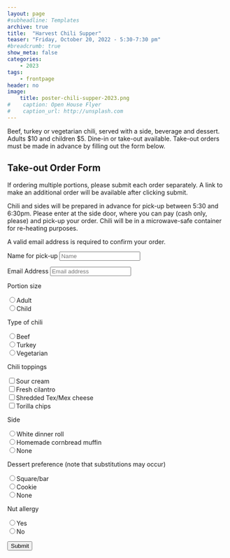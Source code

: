 ```yaml
---
layout: page
#subheadline: Templates
archive: true
title:  "Harvest Chili Supper"
teaser: "Friday, October 20, 2022 - 5:30-7:30 pm"
#breadcrumb: true
show_meta: false
categories:
    - 2023
tags:
    - frontpage
header: no
image:
    title: poster-chili-supper-2023.png
#    caption: Open House Flyer
#    caption_url: http://unsplash.com
---
```

Beef, turkey or vegetarian chili, served with a side, beverage and dessert.  Adults $10 and children $5.  Dine-in or take-out available.  Take-out orders must be made in advance by filling out the form below.

## Take-out Order Form

If ordering multiple portions, please submit each order separately. A link to make an additional order will be available after clicking submit.

Chili and sides will be prepared in advance for pick-up between 5:30 and 6:30pm. Please enter at the side door, where you can pay (cash only, please) and pick-up your order.  Chili will be in a microwave-safe container for re-heating purposes.

A valid email address is required to confirm your order.

<script type="text/javascript">var submitted=false;</script>
<iframe name="hidden_iframe" id="hidden_iframe" style="display:none;" 
onload="if(submitted) {window.location='/order-submitted/';}"></iframe>

<form action="https://docs.google.com/forms/u/0/d/e/1FAIpQLSew1k9-VQYz8-9DBmac4ECN9NfqCdO-993oUN5dHmljXLQpMQ/formResponse" method="post" target="hidden_iframe" onsubmit="submitted=true;">
<label>Name for pick-up</label>
<input type="text" placeholder="Name" name="entry.1654307600" required>

<label>Email Address</label>
<input type="email" placeholder="Email address" name="emailAddress" required>

<p>Portion size</p>
<input type="radio" id="adult" name="entry.587368323" value="Adult" required><label for="adult">Adult</label><br>
<input type="radio" id="child" name="entry.587368323" value="Child"><label for="child">Child</label><br>

<p>Type of chili</p>
<input type="radio" id="beef" name="entry.1530659665" value="Beef" required><label for="beef">Beef</label><br>
<input type="radio" id="turkey" name="entry.1530659665" value="Turkey"><label for="turkey">Turkey</label><br>
<input type="radio" id="veggie" name="entry.1530659665" value="Vegetarian"><label for="veggie">Vegetarian</label><br>

<p>Chili toppings</p>
<input type="checkbox" id="sourcream" name="entry.1843475367" value="Sour cream"><label for="sourcream">Sour cream</label><br>
<input type="checkbox" id="cilantro" name="entry.1843475367" value="Fresh cilantro"><label for="cilantro">Fresh cilantro</label><br>
<input type="checkbox" id="cheese" name="entry.1843475367" value="Shredded Tex/Mex cheese"><label for="cheese">Shredded Tex/Mex cheese</label><br>
<input type="checkbox" id="chips" name="entry.1843475367" value="Torilla chips"><label for="chips">Torilla chips</label><br>

<p>Side</p>
<input type="radio" id="roll" name="entry.1964498155" value="White dinner roll" required><label for="roll">White dinner roll</label><br>
<input type="radio" id="cornbread" name="entry.1964498155" value="Homemade cornbread muffin"><label for="cornbread">Homemade cornbread muffin</label><br>
<input type="radio" id="noside" name="entry.1964498155" value="None"><label for="noside">None</label><br>

<p>Dessert preference (note that substitutions may occur)</p>
<input type="radio" id="square" name="entry.1769978146" value="Square/bar" required><label for="square">Square/bar</label><br>
<input type="radio" id="cookie" name="entry.1769978146" value="Cookie"><label for="cookie">Cookie</label><br>
<input type="radio" id="nodessert" name="entry.1769978146" value="None"><label for="nodessert">None</label><br>

<p>Nut allergy</p>
<input type="radio" id="yes" name="entry.504858567" value="Yes" required><label for="yes">Yes</label><br>
<input type="radio" id="no" name="entry.504858567" value="No"><label for="no">No</label><br>

<button type="submit">Submit</button>
</form>

